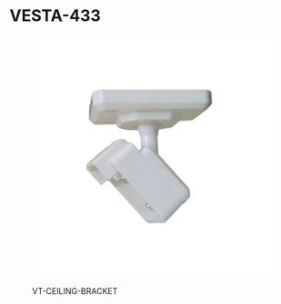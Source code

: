 # VESTA-433

<figure><img src=".gitbook/assets/image (1) (1) (1).png" alt=""><figcaption><p>VT-CEILING-BRACKET</p></figcaption></figure>

